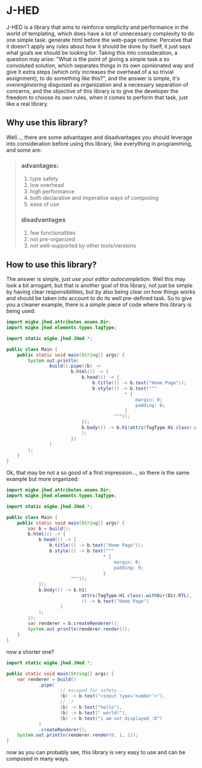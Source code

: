 # J-HED

J-HED is a library that aims to reinforce simplicity and
performance in the world of templating, which does have a
lot of unnecessary complexity to do one simple task:
generate html before the web-page runtime. Perceive
that it doesn't apply any rules about how it should be
done by itself, it just says what goals we should be
looking for. Taking this into consideration, a question
may arise: "What is the point of giving a simple task a
so convoluted solution, which separates things in its own
opinionated way and give it extra steps (which only increases
the overhead of a so trivial assignment), to do something
like this?", and the answer is simple, it's _overengineering_
disguised as organization and a necessary separation of concerns,
and the objective of this library is to give the developer
the freedom to choose its own rules, when it comes to perform
that task, just like a real library.

## Why use this library?
Well..., there are some advantages and disadvantages you should
leverage into consideration before using this library, like
everything in programming, and some are:
> ### advantages:
> 1. type safety
> 2. low overhead
> 3. high performance
> 4. both declarative and imperative ways of composing
> 5. ease of use
> ### disadvantages
> 1. few functionalities
> 2. not pre-organized
> 3. not well-supported by other tools/versions
## How to use this library?
The answer is simple, just _use your editor autocompletion_.
Well this may look a bit arrogant, but that is another goal
of this library, not just be simple by having clear
responsibilities, but by also being clear on how things works
and should be taken into account to do its well pre-defined
task. So to give you a cleaner example, there is a simple piece
of code where this library is being used:

```java
import migke.jhed.attributes.enums.Dir;
import migke.jhed.elements.types.TagType;

import static migke.jhed.JHed.*;

public class Main {
    public static void main(String[] args) {
        System.out.println(
                build().pipe((b) ->
                        b.html(() -> {
                            b.head(() -> {
                                b.title(() -> b.text("Home Page"));
                                b.style(() -> b.text("""
                                            * {
                                                margin: 0;
                                                padding: 0;
                                            }
                                        """));
                            });
                            b.body(() -> b.h1(attrs(TagType.H1.class).withDir(Dir.RTL), () -> b.text("Home Page"))
                            );
                        })
                )
        );
    }
}
```

Ok, that may be not a so good of a first impression..., so there
is the same example but more organized:

```java
import migke.jhed.attributes.enums.Dir;
import migke.jhed.elements.types.TagType;

import static migke.jhed.JHed.*;

public class Main {
    public static void main(String[] args) {
        var b = build();
        b.html(() -> {
            b.head(() -> {
                b.title(() -> b.text("Home Page"));
                b.style(() -> b.text("""
                                    * {
                                        margin: 0;
                                        padding: 0;
                                    }
                        """));
            });
            b.body(() -> b.h1(
                            attrs(TagType.H1.class).withDir(Dir.RTL),
                            () -> b.text("Home Page")
                    )
            );
        });
        var renderer = b.createRenderer();
        System.out.println(renderer.render());
    }
}
```

now a shorter one?

```java
import static migke.jhed.JHed.*;

public static void main(String[] args) {
    var renderer = build()
            .pipe(
                    // escaped for safety...
                    (b) -> b.text("<input type='number'>"),
                    // :)
                    (b) -> b.text("hello"),
                    (b) -> b.text(" world!"),
                    (b) -> b.text("i am not displayed :D")
            )
            .createRenderer();
    System.out.println(renderer.render(0, 1, 2));
}
```

now as you can probably see, this library is very easy to use
and can be composed in many ways.